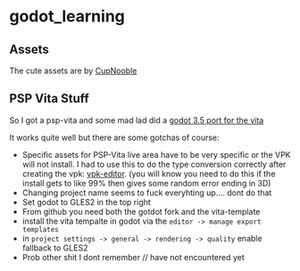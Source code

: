 # godot_learning

## Assets

The cute assets are by [CupNooble](https://cupnooble.itch.io/)

## PSP Vita Stuff

So I got a psp-vita and some mad lad did a [godot 3.5 port for the vita](https://github.com/SonicMastr/godot-vita)

It works quite well but there are some gotchas of course:

* Specific assets for PSP-Vita live area have to be very specific or the VPK will not install. I had to use this to do the type conversion correctly after creating the vpk: [vpk-editor](https://qberty.com/ps-vita-vpk-editor/). (you will know you need to do this if the install gets to like 99% then gives some random error ending in 3D)
* Changing project name seems to fuck everyhting up.... dont do that
* Set godot to GLES2 in the top right
* From github you need both the gotdot fork and the vita-template
* install the vita tempalte in godot via the `editor -> manage export templates`
* in `project settings -> general -> rendering -> quality` enable fallback to GLES2
* Prob other shit I dont remember // have not encountered yet

